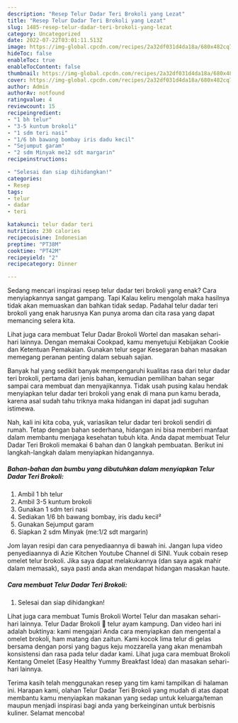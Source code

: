 ```yaml
---
description: "Resep Telur Dadar Teri Brokoli yang Lezat"
title: "Resep Telur Dadar Teri Brokoli yang Lezat"
slug: 1485-resep-telur-dadar-teri-brokoli-yang-lezat
category: Uncategorized
date: 2022-07-22T03:01:11.513Z
image: https://img-global.cpcdn.com/recipes/2a32df031d4da18a/680x482cq70/telur-dadar-teri-brokoli-foto-resep-utama.jpg
hideToc: false
enableToc: true
enableTocContent: false
thumbnail: https://img-global.cpcdn.com/recipes/2a32df031d4da18a/680x482cq70/telur-dadar-teri-brokoli-foto-resep-utama.jpg
cover: https://img-global.cpcdn.com/recipes/2a32df031d4da18a/680x482cq70/telur-dadar-teri-brokoli-foto-resep-utama.jpg
author: Admin
authorAv: notfound
ratingvalue: 4
reviewcount: 15
recipeingredient:
- "1 bh telur"
- "3-5 kuntum brokoli"
- "1 sdm teri nasi"
- "1/6 bh bawang bombay iris dadu kecil"
- "Sejumput garam"
- "2 sdm Minyak me12 sdt margarin"
recipeinstructions:

- "Selesai dan siap dihidangkan!"
categories:
- Resep
tags:
- telur
- dadar
- teri

katakunci: telur dadar teri 
nutrition: 230 calories
recipecuisine: Indonesian
preptime: "PT38M"
cooktime: "PT42M"
recipeyield: "2"
recipecategory: Dinner

---
```



Sedang mencari inspirasi resep telur dadar teri brokoli yang enak? Cara menyiapkannya sangat gampang. Tapi Kalau keliru mengolah maka hasilnya tidak akan memuaskan dan bahkan tidak sedap. Padahal telur dadar teri brokoli yang enak harusnya Kan punya aroma dan cita rasa yang dapat memancing selera kita.


Lihat juga cara membuat Telur Dadar Brokoli Wortel dan masakan sehari-hari lainnya. Dengan memakai Cookpad, kamu menyetujui Kebijakan Cookie dan Ketentuan Pemakaian. Gunakan telur segar Kesegaran bahan masakan memegang peranan penting dalam sebuah sajian.

Banyak hal yang sedikit banyak mempengaruhi kualitas rasa dari telur dadar teri brokoli, pertama dari jenis bahan, kemudian pemilihan bahan segar sampai cara membuat dan menyajikannya. Tidak usah pusing kalau hendak menyiapkan telur dadar teri brokoli yang enak di mana pun kamu berada, karena asal sudah tahu triknya maka hidangan ini dapat jadi suguhan istimewa.


Nah, kali ini kita coba, yuk, variasikan telur dadar teri brokoli sendiri di rumah. Tetap dengan bahan sederhana, hidangan ini bisa memberi manfaat dalam membantu menjaga kesehatan tubuh kita. Anda dapat membuat Telur Dadar Teri Brokoli memakai 6 bahan dan 0 langkah pembuatan. Berikut ini langkah-langkah dalam menyiapkan hidangannya.

<!--inarticleads1-->

##### Bahan-bahan dan bumbu yang dibutuhkan dalam menyiapkan Telur Dadar Teri Brokoli:

1. Ambil 1 bh telur
1. Ambil 3-5 kuntum brokoli
1. Gunakan 1 sdm teri nasi
1. Sediakan 1/6 bh bawang bombay, iris dadu kecil²
1. Gunakan Sejumput garam
1. Siapkan 2 sdm Minyak (me:1/2 sdt margarin)


Jom layan resipi dan cara penyediaannya di bawah ini. Jangan lupa video penyediaannya di Azie Kitchen Youtube Channel di SINI. Yuuk cobain resep omelet telur brokoli. Jika saya dapat melakukannya (dan saya agak mahir dalam memasak), saya pasti anda akan mendapat hidangan masakan haute. 

<!--inarticleads2-->

##### Cara membuat Telur Dadar Teri Brokoli:


1. Selesai dan siap dihidangkan!

Lihat juga cara membuat Tumis Brokoli Wortel Telur dan masakan sehari-hari lainnya. Telur Dadar Brokoli 🥦 telur ayam kampung. Dan video hari ini adalah buktinya: kami mengajari Anda cara menyiapkan dan mengental a omelet brokoli, ham matang dan zaitun. Kami kocok lima telur di gelas bersama dengan porsi yang bagus keju mozzarella yang akan menambah konsistensi dan rasa pada telur dadar kami. Lihat juga cara membuat Brokoli Kentang Omelet (Easy Healthy Yummy Breakfast Idea) dan masakan sehari-hari lainnya. 

Terima kasih telah menggunakan resep yang tim kami tampilkan di halaman ini. Harapan kami, olahan Telur Dadar Teri Brokoli yang mudah di atas dapat membantu kamu menyiapkan makanan yang sedap untuk keluarga/teman maupun menjadi inspirasi bagi anda yang berkeinginan untuk berbisnis kuliner. Selamat mencoba!
